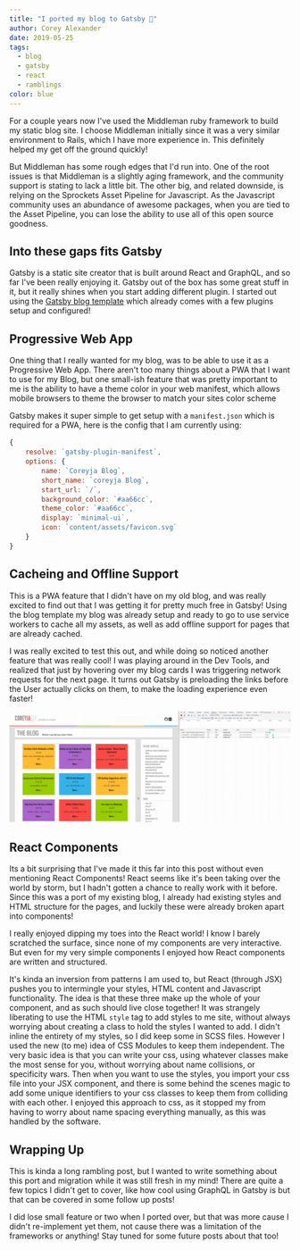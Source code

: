 ```yaml
---
title: "I ported my blog to Gatsby 🎉"
author: Corey Alexander
date: 2019-05-25
tags:
  - blog
  - gatsby
  - react
  - ramblings
color: blue
---
```


For a couple years now I've used the Middleman ruby framework to build my static blog site. I choose Middleman initially since it was a very similar environment to Rails, which I have more experience in. This definitely helped my get off the ground quickly!

But Middleman has some rough edges that I'd run into. One of the root issues is that Middleman is a slightly aging framework, and the community support is stating to lack a little bit. The other big, and related downside, is relying on the Sprockets Asset Pipeline for Javascript. As the Javascript community uses an abundance of awesome packages, when you are tied to the Asset Pipeline, you can lose the ability to use all of this open source goodness.

## Into these gaps fits Gatsby

Gatsby is a static site creator that is built around React and GraphQL, and so far I've been really enjoying it. Gatsby out of the box has some great stuff in it, but it really shines when you start adding different plugin. I started out using the [Gatsby blog template](https://github.com/gatsbyjs/gatsby-starter-blog) which already comes with a few plugins setup and configured!

## Progressive Web App

One thing that I really wanted for my blog, was to be able to use it as a Progressive Web App. There aren't too many things about a PWA that I want to use for my Blog, but one small-ish feature that was pretty important to me is the ability to have a theme color in your web manifest, which allows mobile browsers to theme the browser to match your sites color scheme

Gatsby makes it super simple to get setup with a `manifest.json` which is required for a PWA, here is the config that I am currently using:

```js
{
	resolve: `gatsby-plugin-manifest`,
	options: {
		name: `Coreyja Blog`,
		short_name: `coreyja Blog`,
		start_url: `/`,
		background_color: `#aa66cc`,
		theme_color: `#aa66cc`,
		display: `minimal-ui`,
		icon: `content/assets/favicon.svg`
	}
}
```

## Cacheing and Offline Support

This is a PWA feature that I didn't have on my old blog, and was really excited to find out that I was getting it for pretty much free in Gatsby! Using the blog template my blog was already setup and ready to go to use service workers to cache all my assets, as well as add offline support for pages that are already cached.

I was really excited to test this out, and while doing so noticed another feature that was really cool! I was playing around in the Dev Tools, and realized that just by hovering over my blog cards I was triggering network requests for the next page. It turns out Gatsby is preloading the links before the User actually clicks on them, to make the loading experience even faster!

![Preloading Example GIF](preloading.gif)

## React Components

Its a bit surprising that I've made it this far into this post without even mentioning React Components! React seems like it's been taking over the world by storm, but I hadn't gotten a chance to really work with it before. Since this was a port of my existing blog, I already had existing styles and HTML structure for the pages, and luckily these were already broken apart into components!

I really enjoyed dipping my toes into the React world! I know I barely scratched the surface, since none of my components are very interactive. But even for my very simple components I enjoyed how React components are written and structured.

It's kinda an inversion from patterns I am used to, but React (through JSX) pushes you to intermingle your styles, HTML content and Javascript functionality. The idea is that these three make up the whole of your component, and as such should live close together! It was strangely liberating to use the HTML `style` tag to add styles to me site, without always worrying about creating a class to hold the styles I wanted to add. I didn't inline the entirety of my styles, so I did keep some in SCSS files. However I used the new (to me) idea of CSS Modules to keep them independent. The very basic idea is that you can write your css, using whatever classes make the most sense for you, without worrying about name collisions, or specificity wars. Then when you want to use the styles, you import your css file into your JSX component, and there is some behind the scenes magic to add some unique identifiers to your css classes to keep them from colliding with each other. I enjoyed this approach to css, as it stopped my from having to worry about name spacing everything manually, as this was handled by the software.

## Wrapping Up

This is kinda a long rambling post, but I wanted to write something about this port and migration while it was still fresh in my mind! There are quite a few topics I didn't get to cover, like how cool using GraphQL in Gatsby is but that can be covered in some follow up posts!

I did lose small feature or two when I ported over, but that was more cause I didn't re-implement yet them, not cause there was a limitation of the frameworks or anything! Stay tuned for some future posts about that too!

